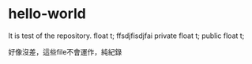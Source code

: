 # hello-world
It is test of the repository.
float t;
ffsdjfisdjfai
private float t;
public float t;

好像沒差，這些file不會運作，純紀錄
